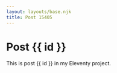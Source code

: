```yaml
---
layout: layouts/base.njk
title: Post 15405
---
```


# Post {{ id }}

This is post {{ id }} in my Eleventy project.
